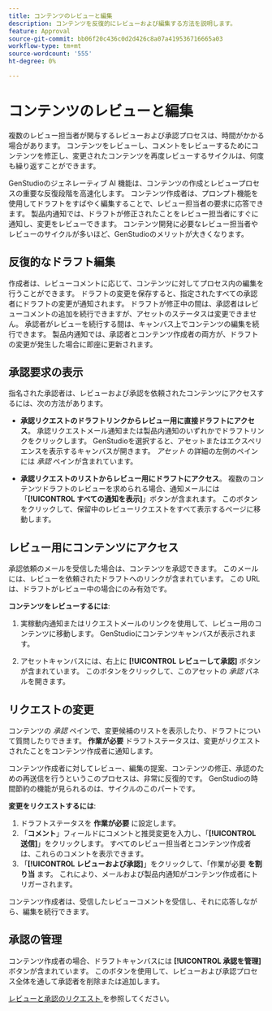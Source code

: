```yaml
---
title: コンテンツのレビューと編集
description: コンテンツを反復的にレビューおよび編集する方法を説明します。
feature: Approval
source-git-commit: bb06f20c436c0d2d426c8a07a419536716665a03
workflow-type: tm+mt
source-wordcount: '555'
ht-degree: 0%

---
```



# コンテンツのレビューと編集

複数のレビュー担当者が関与するレビューおよび承認プロセスは、時間がかかる場合があります。 コンテンツをレビューし、コメントをレビューするためにコンテンツを修正し、変更されたコンテンツを再度レビューするサイクルは、何度も繰り返すことができます。

GenStudioのジェネレーティブ AI 機能は、コンテンツの作成とレビュープロセスの重要な反復段階を高速化します。 コンテンツ作成者は、プロンプト機能を使用してドラフトをすばやく編集することで、レビュー担当者の要求に応答できます。 製品内通知では、ドラフトが修正されたことをレビュー担当者にすぐに通知し、変更をレビューできます。 コンテンツ開発に必要なレビュー担当者やレビューのサイクルが多いほど、GenStudioのメリットが大きくなります。

## 反復的なドラフト編集

作成者は、レビューコメントに応じて、コンテンツに対してプロセス内の編集を行うことができます。 ドラフトの変更を保存すると、指定されたすべての承認者にドラフトの変更が通知されます。 ドラフトが修正中の間は、承認者はレビューコメントの追加を続行できますが、アセットのステータスは変更できません。 承認者がレビューを続行する間は、キャンバス上でコンテンツの編集を続行できます。 製品内通知では、承認者とコンテンツ作成者の両方が、ドラフトの変更が発生した場合に即座に更新されます。

## 承認要求の表示

指名された承認者は、レビューおよび承認を依頼されたコンテンツにアクセスするには、次の方法があります。

* **承認リクエストのドラフトリンクからレビュー用に直接ドラフトにアクセス**。 承認リクエストメール通知または製品内通知のいずれかでドラフトリンクをクリックします。 GenStudioを選択すると、アセットまたはエクスペリエンスを表示するキャンバスが開きます。 _アセット_ の詳細の左側のペインには _承認_ ペインが含まれています。

* **承認リクエストのリストからレビュー用にドラフトにアクセス**。 複数のコンテンツドラフトのレビューを求められる場合、通知メールには「**[!UICONTROL すべての通知を表示]**」ボタンが含まれます。 このボタンをクリックして、保留中のレビューリクエストをすべて表示するページに移動します。

## レビュー用にコンテンツにアクセス

承認依頼のメールを受信した場合は、コンテンツを承認できます。 このメールには、レビューを依頼されたドラフトへのリンクが含まれています。 この URL は、ドラフトがレビュー中の場合にのみ有効です。

**コンテンツをレビューするには**:

1. 実稼動内通知またはリクエストメールのリンクを使用して、レビュー用のコンテンツに移動します。 GenStudioにコンテンツキャンバスが表示されます。

1. アセットキャンバスには、右上に **[!UICONTROL レビューして承認]** ボタンが含まれています。 このボタンをクリックして、このアセットの _承認_ パネルを開きます。

## リクエストの変更

コンテンツの _承認_ ペインで、変更候補のリストを表示したり、ドラフトについて質問したりできます。 **作業が必要** ドラフトステータスは、変更がリクエストされたことをコンテンツ作成者に通知します。

コンテンツ作成者に対してレビュー、編集の提案、コンテンツの修正、承認のための再送信を行うというこのプロセスは、非常に反復的です。 GenStudioの時間節約の機能が見られるのは、サイクルのこのパートです。

**変更をリクエストするには**:

1. ドラフトステータスを **作業が必要** に設定します。
1. 「**コメント**」フィールドにコメントと推奨変更を入力し、「**[!UICONTROL 送信]**」をクリックします。 すべてのレビュー担当者とコンテンツ作成者は、これらのコメントを表示できます。
1. 「**[!UICONTROL レビューおよび承認]**」をクリックして、「作業が必要 **を割り当** ます。 これにより、メールおよび製品内通知がコンテンツ作成者にトリガーされます。

コンテンツ作成者は、受信したレビューコメントを受信し、それに応答しながら、編集を続行できます。

## 承認の管理

コンテンツ作成者の場合、ドラフトキャンバスには **[!UICONTROL 承認を管理]** ボタンが含まれています。 このボタンを使用して、レビューおよび承認プロセス全体を通して承認者を削除または追加します。

[ レビューと承認のリクエスト ](./request-review.md) を参照してください。
